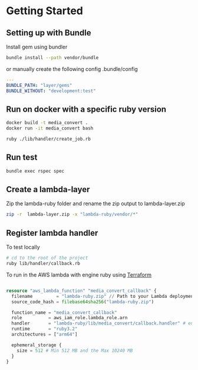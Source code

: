 # Getting Started

## Setting up with Bundle

Install gem using bundler

```sh
bundle install --path vendor/bundle
```

or manually create the following config .bundle/config

```yaml
---
BUNDLE_PATH: "layer/gems"
BUNDLE_WITHOUT: "development:test"
```

## Run on docker with a specific ruby version

```sh
docker build -t media_convert .
docker run -it media_convert bash

ruby ./lib/handler/create_job.rb
```

## Run test

```sh
bundle exec rspec spec
```

## Create a lambda-layer

Zip the lambda-ruby folder and rename the zip output to lambda-layer.zip

```sh
zip -r  lambda-layer.zip -x "lambda-ruby/vendor/*"
```

## Register lambda handler

To test locally

```sh
# cd to the root of the project
ruby lib/handler/callback.rb
```

To run in the AWS lambda with engine ruby using [Terraform](https://github.com/channainfo/commissioner-terraform-aws/tree/develop/modules/media_convert)

```tf

resource "aws_lambda_function" "media_convert_callback" {
  filename         = "lambda-ruby.zip" // Path to your Lambda deployment package
  source_code_hash = filebase64sha256("lambda-ruby.zip")

  function_name = "media_convert_callback"
  role          = aws_iam_role.lambda_role.arn
  handler       = "lambda-ruby/lib/media_convert/callback.handler" # entry_file_name#method
  runtime       = "ruby3.2"
  architectures = ["arm64"]

  ephemeral_storage {
    size = 512 # Min 512 MB and the Max 10240 MB
  }
}
```
